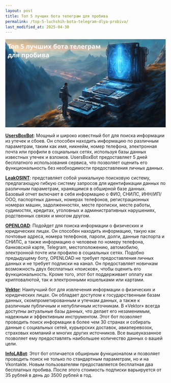 ```yaml
---
layout: post
title: Топ 5 лучших бота телеграм для пробива
permalink: /top-5-luchshih-bota-telegram-dlya-probiva/
last_modified_at: 2025-04-30
---
```

![](/images/bot_images.webp)

[**UsersBoxBot**](/usersbox/): Мощный и широко известный бот для поиска информации из утечек и сбоев. Он способен находить информацию по различным параметрам, таким как имя, никнейм, номер телефона, электронная почта или профили в социальных сетях, используя базы данных известных утечек и взломов. UsersBoxBot предоставляет 5 дней бесплатного использования сервиса, что позволяет оценить его функциональность без необходимости предоставления личных данных.

[**LeakOSINT**](/LeakOSINT/): представляет собой уникальную поисковую систему, предлагающую гибкую систему запросов для идентификации данных по различным параметрам, хранящимся в обширной базе данных. Базовый отчет включает в себя информацию о ФИО, СНИЛС, ИНН/ИП/ООО, паспортных данных, номерах телефонов, регистрационных номерах машин, задолженностях, месте прописки, месте работы, судимостях, кредитах, уголовных и административных нарушениях, родственных связях и многом другом.

[**OPENLOAD**](/OPENLOAD/): Подойдет для поиска информации о физических и юридических лицах. Он способен находить информацию, такую как почтовые адреса, номера телефонов, пароли, долги, данные паспорта и СНИЛС, а также информацию о человеке по номеру телефона, банковской карте, Telegram, местоположению, автомобилю, электронной почте или профилю в социальных сетях. Подобно предыдущему боту, OPENLOAD не требует предоставления личных данных и не требует подписки на канал. Он предоставляет новичкам возможность двух бесплатных «поисков», чтобы оценить его функциональность. Кроме того, этот бот поддерживает оплату как криптовалютой, так и электронными кошельками или картами.

[**Vektor**](/Vektor/): Наилучший бот для извлечения информации о физических и юридических лицах. Он обладает доступом к государственным базам данных, скомпрометированным и утечкам данных, а также к различным публичным и непубличным источникам. В «Vektor» всегда доступны актуальные базы данных, что делает его незаменимым, надежным и эффективным инструментом. Этот бот позволяет проводить поиск информации в более чем 30 странах и собирать данные с социальных сетей, курьерских доставок, авиаперевозок, страховых компаний и многих других источников. Все вышеуказанное позволяет ему предоставлять наибольшее количество данных о вашей цели.

[**InfoLABot**](/InfoLABot/): Этот бот отличается обширным функционалом и позволяет проводить поиск не только по стандартным параметрам, но и на Vkontakte. Новым пользователям предоставляется бесплатная два бесплатных пробива. После этого стоимость подписки варьируется от 35 рублей в день до 3500 рублей в год.

